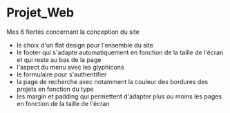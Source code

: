 # Projet_Web

Mes 6 fiertés concernant la conception du site

- le choix d'un flat design pour l'ensemble du site
- le footer qui s'adapte automatiquement en fonction de la taille de l'écran et qui reste au bas de la page
- l'aspect du menu avec les glyphicons
- le formulaire pour s'authentifier
- la page de recherche avec notamment la couleur des bordures des projets en fonction du type 
- les margin et padding qui permettent d'adapter plus ou moins les pages en fonction de la taille de l'écran


